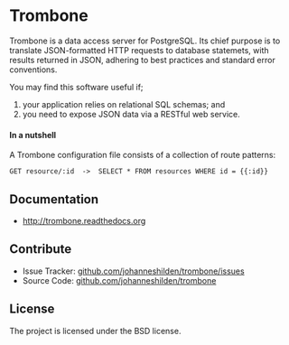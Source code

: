Trombone
========

Trombone is a data access server for PostgreSQL. Its chief purpose is to translate JSON-formatted HTTP requests to database statemets, with results returned in JSON, adhering to best practices and standard error conventions. 

You may find this software useful if;

1. your application relies on relational SQL schemas; and
2. you need to expose JSON data via a RESTful web service.

#### In a nutshell

A Trombone configuration file consists of a collection of route patterns:

```
GET resource/:id  ->  SELECT * FROM resources WHERE id = {{:id}}
```

Documentation
-------------

- http://trombone.readthedocs.org

Contribute
----------

- Issue Tracker: [github.com/johanneshilden/trombone/issues](github.com/johanneshilden/trombone/issues)
- Source Code: [github.com/johanneshilden/trombone](github.com/johanneshilden/trombone)


License
-------

The project is licensed under the BSD license.
